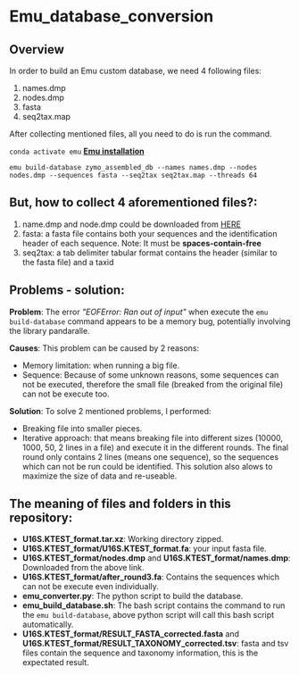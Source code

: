 # Emu_database_conversion
## Overview
In order to build an Emu custom database, we need 4 following files:
1. names.dmp
2. nodes.dmp
3. fasta
4. seq2tax.map

After collecting mentioned files, all you need to do is run the command.

```conda activate emu``` **[Emu installation](https://gitlab.com/treangenlab/emu/-/tree/master)**

```emu build-database zymo_assembled_db --names names.dmp --nodes nodes.dmp --sequences fasta --seq2tax seq2tax.map --threads 64```

## But, how to collect 4 aforementioned files?:
1. name.dmp and node.dmp could be downloaded from [HERE](https://ftp.ncbi.nlm.nih.gov/pub/taxonomy/new_taxdump/)
2. fasta: a fasta file contains both your sequences and the identification header of each sequence. Note: It must be **spaces-contain-free**
3. seq2tax: a tab delimiter tabular format contains the header (similar to the fasta file) and a taxid

## Problems - solution:
**Problem**: The error *"EOFError: Ran out of input"* when execute the ```emu build-database``` command appears to be a memory bug, potentially involving the library pandaralle.

**Causes**: This problem can be caused by 2 reasons:
  - Memory limitation: when running a big file.
  - Sequence: Because of some unknown reasons, some sequences can not be executed, therefore the small file (breaked from the original file) can not be execute too.

**Solution**: To solve 2 mentioned problems, I performed:
  - Breaking file into smaller pieces.
  - Iterative approach: that means breaking file into different sizes (10000, 1000, 50, 2 lines in a file) and execute it in the different rounds. The final round only contains 2 lines (means one sequence), so the sequences which can not be run could be identified. This solution also alows to maximize the size of data and re-useable.

## The meaning of files and folders in this repository:
  - **U16S.KTEST_format.tar.xz**: Working directory zipped.
  - **U16S.KTEST_format/U16S.KTEST_format.fa**: your input fasta file.
  - **U16S.KTEST_format/nodes.dmp** and **U16S.KTEST_format/names.dmp**: Downloaded from the above link.
  - **U16S.KTEST_format/after_round3.fa**: Contains the sequences which can not be execute even individually.
  - **emu_converter.py**: The python script to build the database.
  - **emu_build_database.sh**: The bash script contains the command to run the ```emu build-database```, above python script will call this bash script automatically.
  - **U16S.KTEST_format/RESULT_FASTA_corrected.fasta** and **U16S.KTEST_format/RESULT_TAXONOMY_corrected.tsv**: fasta and tsv files contain the sequence and taxonomy information, this is the expectated result.

